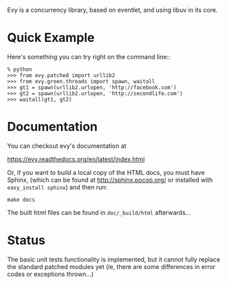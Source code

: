 Evy is a concurrency library, based on eventlet, and using libuv in its core.

Quick Example
=============

Here's something you can try right on the command line::

    % python
    >>> from evy.patched import urllib2
    >>> from evy.green.threads import spawn, waitall
    >>> gt1 = spawn(urllib2.urlopen, 'http://facebook.com')
    >>> gt2 = spawn(urllib2.urlopen, 'http://secondlife.com')
    >>> waitall(gt1, gt2)


Documentation
=============

You can checkout evy's documentation at

https://evy.readthedocs.org/en/latest/index.html

Or, if you want to build a local copy of the HTML docs, you must have Sphinx,
(which can be found at http://sphinx.pocoo.org/ or installed with `easy_install sphinx`)
and then run:

    make docs

The built html files can be found in `doc/_build/html` afterwards...

Status
======

The basic unit tests functionality is implemented, but it cannot fully replace the standard
patched modules yet (ie, there are some differences in error codes or exceptions thrown...)

